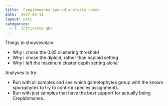 ```yaml
---
title:  Crepidomanes ipyrad analysis notes
date:  2017-08-11
layout: post
categories:
  - t. intricatum gbs
---
```

Things to show/explain:
  * Why I chose the 0.85 clustering threshold
  * Why I chose the diploid, rather than haploid setting
  * Why I left the maximum cluster depth setting alone

Analyses to try:
  * Run with all samples and see which gametophytes group with the known sporophytes to try to confirm species assignments.
  * Run with just samples that have the best support for actually being Crepidomanes.
